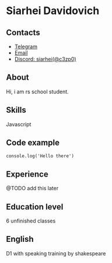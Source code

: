 # Siarhei Davidovich

## Contacts

-   [Telegram](t.me/c3zp0)
-   [Email](siarhei.me@gmail.com)
-   [Discord: siarhei(@c3zp0)](https://discord.com/users/882514541563510806)

## About

Hi, i am rs school student.

## Skills

Javascript

## Code example

```
console.log('Hello there')
```

## Experience

@TODO add this later

## Education level

6 unfinished classes

## English

D1 with speaking training by shakespeare
